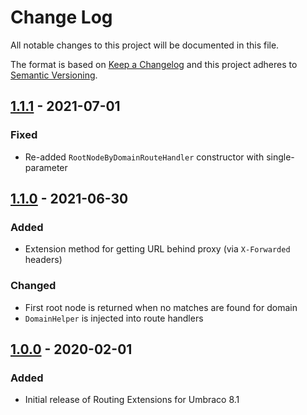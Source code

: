 # Change Log

All notable changes to this project will be documented in this file.

The format is based on [Keep a Changelog](https://keepachangelog.com/) and this project adheres to [Semantic Versioning](https://semver.org/).

## [1.1.1] - 2021-07-01
### Fixed
* Re-added `RootNodeByDomainRouteHandler` constructor with single-parameter

## [1.1.0] - 2021-06-30
### Added
* Extension method for getting URL behind proxy (via `X-Forwarded` headers)

### Changed
* First root node is returned when no matches are found for domain
* `DomainHelper` is injected into route handlers

## [1.0.0] - 2020-02-01
### Added
* Initial release of Routing Extensions for Umbraco 8.1

[Unreleased]: https://github.com/callumbwhyte/umbraco-routing-extensions/compare/release-1.1.1...HEAD
[1.1.1]: https://github.com/callumbwhyte/umbraco-routing-extensions/compare/release-1.1.0...release-1.1.1
[1.1.0]: https://github.com/callumbwhyte/umbraco-routing-extensions/compare/release-1.0.0...release-1.1.0
[1.0.0]: https://github.com/callumbwhyte/umbraco-routing-extensions/tree/release-1.0.0